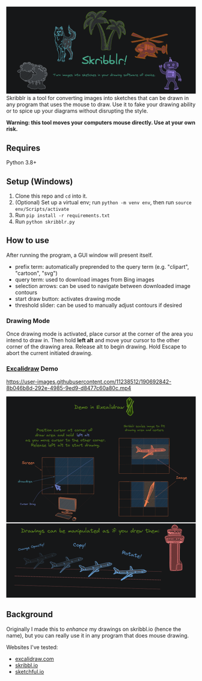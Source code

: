 ![](readme_content/skribblr_header.png)
Skribblr is a tool for converting images into sketches that can be drawn in any program that uses the mouse to draw. Use it to fake your drawing ability or to spice up your diagrams without disrupting the style. 

**Warning: this tool moves your computers mouse directly. Use at your own risk.** 

## Requires
Python 3.8+

## Setup (Windows)
1. Clone this repo and `cd` into it.
2. (Optional) Set up a virtual env; run `python -m venv env`, then run `source env/Scripts/activate`
3. Run `pip install -r requirements.txt`
4. Run `python skribblr.py`

## How to use
After running the program, a GUI window will present itself. 

- prefix term: automatically preprended to the query term (e.g. "clipart", "cartoon", "svg")
- query term: used to download images from Bing images
- selection arrows: can be used to navigate between downloaded image contours
- start draw button: activates drawing mode
- threshold slider: can be used to manually adjust contours if desired

### Drawing Mode
Once drawing mode is activated, place cursor at the corner of the area you intend to draw in. Then hold **left alt** and move your cursor to the other corner of the drawing area. Release alt to begin drawing. Hold Escape to abort the current initiated drawing.

### [Excalidraw](https://excalidraw.com/) Demo

https://user-images.githubusercontent.com/11238512/190692842-8b046b8d-292e-4985-9ed9-d8477c60a80c.mp4

![](readme_content/skribblr_demo_0.png)
![](readme_content/skribblr_demo_1.png)

## Background
Originally I made this to *enhance* my drawings on skribbl.io (hence the name), but you can really use it in any program that does mouse drawing.

Websites I've tested:
- [excalidraw.com](https://excalidraw.com)
- [skribbl.io](https://skribbl.io)
- [sketchful.io](https://sketchful.io)
